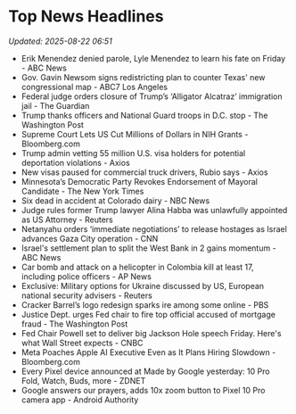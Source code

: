 # Top News Headlines

_Updated: 2025-08-22 06:51_

- Erik Menendez denied parole, Lyle Menendez to learn his fate on Friday - ABC News
- Gov. Gavin Newsom signs redistricting plan to counter Texas' new congressional map - ABC7 Los Angeles
- Federal judge orders closure of Trump’s ‘Alligator Alcatraz’ immigration jail - The Guardian
- Trump thanks officers and National Guard troops in D.C. stop - The Washington Post
- Supreme Court Lets US Cut Millions of Dollars in NIH Grants - Bloomberg.com
- Trump admin vetting 55 million U.S. visa holders for potential deportation violations - Axios
- New visas paused for commercial truck drivers, Rubio says - Axios
- Minnesota’s Democratic Party Revokes Endorsement of Mayoral Candidate - The New York Times
- Six dead in accident at Colorado dairy - NBC News
- Judge rules former Trump lawyer Alina Habba was unlawfully appointed as US Attorney - Reuters
- Netanyahu orders ‘immediate negotiations’ to release hostages as Israel advances Gaza City operation - CNN
- Israel's settlement plan to split the West Bank in 2 gains momentum - ABC News
- Car bomb and attack on a helicopter in Colombia kill at least 17, including police officers - AP News
- Exclusive: Military options for Ukraine discussed by US, European national security advisers - Reuters
- Cracker Barrel’s logo redesign sparks ire among some online - PBS
- Justice Dept. urges Fed chair to fire top official accused of mortgage fraud - The Washington Post
- Fed Chair Powell set to deliver big Jackson Hole speech Friday. Here's what Wall Street expects - CNBC
- Meta Poaches Apple AI Executive Even as It Plans Hiring Slowdown - Bloomberg.com
- Every Pixel device announced at Made by Google yesterday: 10 Pro Fold, Watch, Buds, more - ZDNET
- Google answers our prayers, adds 10x zoom button to Pixel 10 Pro camera app - Android Authority